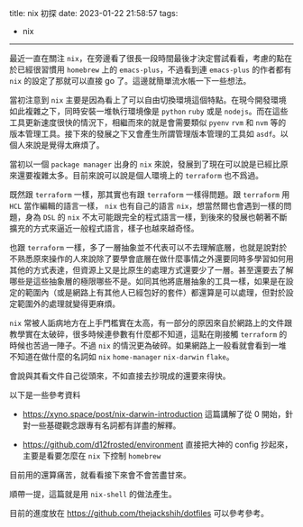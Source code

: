 title: nix 初探
date: 2023-01-22 21:58:57
tags:
  - nix
---

最近一直在關注 `nix`，在旁邊看了很長一段時間最後才決定嘗試看看，考慮的點在於已經很習慣用 `homebrew` 上的 `emacs-plus`，不過看到連 `emacs-plus` 的作者都有 `nix` 的設定了那就可以直接 go 了。這邊就簡單流水帳一下一些想法。

當初注意到 `nix` 主要是因為看上了可以自由切換環境這個特點。在現今開發環境如此複雜之下，同時安裝一堆執行環境像是 `python` `ruby` 或是 `nodejs`。而在這些工具更新速度很快的情況下，相繼而來的就是會需要類似 `pyenv` `rvm` 和 `nvm` 等的版本管理工具。接下來的發展之下又會產生所謂管理版本管理的工具如 `asdf`。以個人來說是覺得太麻煩了。

當初以一個 `package manager` 出身的 `nix` 來說，發展到了現在可以說是已經比原來還要複雜太多。目前來說可以說是個人環境上的 `terraform` 也不爲過。

既然跟 `terraform` 一樣，那其實也有跟 `terraform` 一樣得問題。跟 `terraform` 用 `HCL` 當作編輯的語言一樣， `nix` 也有自己的語言 `nix`，想當然爾也會遇到一樣的問題，身為 `DSL` 的 `nix` 不太可能跟完全的程式語言一樣，到後來的發展也朝著不斷擴充的方式來逼近一般程式語言，樣子也越來越奇怪。

也跟 `terraform` 一樣，多了一層抽象並不代表可以不去理解底層，也就是說對於不熟悉原來操作的人來說除了要學會底層在做什麼事情之外還要同時多學習如何用其他的方式表達，但資源上又是比原生的處理方式還要少了一層。甚至還要去了解哪些是這些抽象層的極限哪些不是。如同其他將底層抽象的工具一樣，如果是在設定的範圍內（或是網路上有其他人已經包好的套件）都還算是可以處理，但對於設定範圍外的處理就變得更麻煩。

`nix` 常被人詬病地方在上手門檻實在太高，有一部分的原因來自於網路上的文件跟教學實在太破碎，很多時候連參數有什麼都不知道，這點在剛接觸 `terraform` 的時候也苦過一陣子。不過 `nix` 的情況更為破碎。如果網路上一般看就會看到一堆不知道在做什麼的名詞如 `nix` `home-manager` `nix-darwin` `flake`。

會說與其看文件自己從頭來，不如直接去抄現成的還要來得快。

以下是一些參考資料

- https://xyno.space/post/nix-darwin-introduction
這篇講解了從 0 開始，針對一些基礎觀念跟專有名詞都有詳盡的解釋。

- https://github.com/d12frosted/environment
直接把大神的 config 抄起來，主要是看要怎麼在 `nix` 下控制 `homebrew`

目前用的還算痛苦，就看看接下來會不會苦盡甘來。

順帶一提，這篇就是用 `nix-shell` 的做法產生。

目前的進度放在 https://github.com/thejackshih/dotfiles 可以參考參考。
